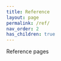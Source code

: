 ```yaml
---
title: Reference
layout: page
permalink: /ref/
nav_order: 2
has_children: true
---
```

Reference pages